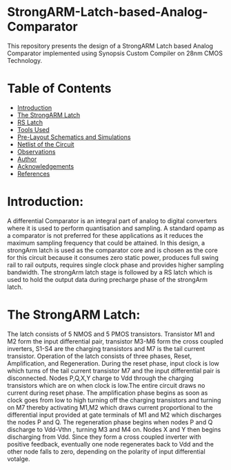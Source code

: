 # StrongARM-Latch-based-Analog-Comparator
This repository presents the design of a StrongARM Latch based Analog Comparator implemented using Synopsis Custom Compiler on 28nm CMOS Technology.
# Table of Contents
 * [Introduction](#Introduction)
 * [The StrongARM Latch](#The-StrongARM-Latch)
 * [RS Latch](#RS-Latch)
 * [Tools Used](#Tools-Used)
 * [Pre-Layout Schematics and Simulations](#Pre-Layout-Schematics-and-Simulations)
 * [Netlist of the Circuit](#Netlist-of-the-Circuit)
 * [Observations](#Observations)
 * [Author](#Author)
 * [Acknowledgements](#Acknowledgements)
 * [References](#References)

# Introduction:
A differential Comparator is an integral part of analog to
digital converters where it is used to perform quantisation and
sampling. A standard opamp as a comparator is not preferred
for these applications as it reduces the maximum sampling
frequency that could be attained. In this design, a strongArm
latch is used as the comparator core and is chosen as the core
for this circuit because it consumes zero static power, produces
full swing rail to rail outputs, requires single clock phase and
provides higher sampling bandwidth. The strongArm latch
stage is followed by a RS latch which is used to hold the
output data during precharge phase of the strongArm latch.

# The StrongARM Latch:
The latch consists of 5 NMOS and 5 PMOS transistors.
Transistor M1 and M2 form the input differential pair, transistor M3-M6 form the cross coupled inverters, S1-S4 are the
charging transistors and M7 is the tail current transistor. Operation of the latch consists of three phases, Reset, Amplification,
and Regeneration.
During the reset phase, input clock is low which turns of
the tail current transistor M7 and the input differential pair
is disconnected. Nodes P,Q,X,Y charge to Vdd through the
charging transistors which are on when clock is low.The entire
circuit draws no current during reset phase.
The amplification phase begins as soon as clock goes
from low to high turning off the charging transistors and
turning on M7 thereby activating M1,M2 which draws current
proportional to the differential input provided at gate terminals
of M1 and M2 which discharges the nodes P and Q.
The regeneration phase begins when nodes P and Q discharge to Vdd-Vthn , turning M3 and M4 on. Nodes X and
Y then begins discharging from Vdd. Since they form a cross
coupled inverter with positive feedback, eventually one node
regenerates back to Vdd and the other node falls to zero,
depending on the polarity of input differential votalge.
